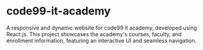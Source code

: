 # code99-it-academy
A responsive and dynamic website for code99 it academy, developed using React.js. This project showcases the academy's courses, faculty, and enrollment information, featuring an interactive UI and seamless navigation. 
